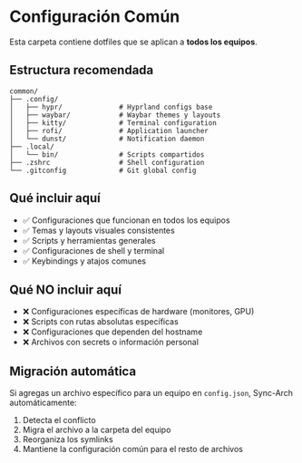 # Configuración Común

Esta carpeta contiene dotfiles que se aplican a **todos los equipos**.

## Estructura recomendada

```
common/
├── .config/
│   ├── hypr/              # Hyprland configs base
│   ├── waybar/            # Waybar themes y layouts
│   ├── kitty/             # Terminal configuration
│   ├── rofi/              # Application launcher
│   └── dunst/             # Notification daemon
├── .local/
│   └── bin/               # Scripts compartidos
├── .zshrc                 # Shell configuration
└── .gitconfig             # Git global config
```

## Qué incluir aquí

- ✅ Configuraciones que funcionan en todos los equipos
- ✅ Temas y layouts visuales consistentes
- ✅ Scripts y herramientas generales
- ✅ Configuraciones de shell y terminal
- ✅ Keybindings y atajos comunes

## Qué NO incluir aquí

- ❌ Configuraciones específicas de hardware (monitores, GPU)
- ❌ Scripts con rutas absolutas específicas
- ❌ Configuraciones que dependen del hostname
- ❌ Archivos con secrets o información personal

## Migración automática

Si agregas un archivo específico para un equipo en `config.json`, Sync-Arch automáticamente:

1. Detecta el conflicto
2. Migra el archivo a la carpeta del equipo
3. Reorganiza los symlinks
4. Mantiene la configuración común para el resto de archivos
